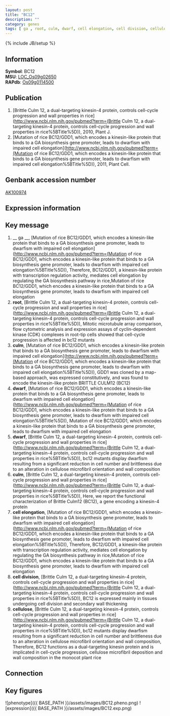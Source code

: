 ```yaml
---
layout: post
title: "BC12"
description: ""
category: genes
tags: [ ga , root, culm, dwarf, cell elongation, cell division, cellulose, Gene]
---
```

{% include JB/setup %}

## Information
__Symbol__: BC12  
__MSU__: [LOC_Os09g02650](http://rice.plantbiology.msu.edu/cgi-bin/ORF_infopage.cgi?orf=LOC_Os09g02650)  
__RAPdb__: [Os09g0114500](http://rapdb.dna.affrc.go.jp/viewer/gbrowse_details/irgsp1?name=Os09g0114500)  

## Publication
1. [Brittle Culm 12, a dual-targeting kinesin-4 protein, controls cell-cycle progression and wall properties in rice](http://www.ncbi.nlm.nih.gov/pubmed?term=(Brittle Culm 12, a dual-targeting kinesin-4 protein, controls cell-cycle progression and wall properties in rice%5BTitle%5D)), 2010, Plant J.
2. [Mutation of rice BC12/GDD1, which encodes a kinesin-like protein that binds to a GA biosynthesis gene promoter, leads to dwarfism with impaired cell elongation](http://www.ncbi.nlm.nih.gov/pubmed?term=(Mutation of rice BC12/GDD1, which encodes a kinesin-like protein that binds to a GA biosynthesis gene promoter, leads to dwarfism with impaired cell elongation%5BTitle%5D)), 2011, Plant Cell.

## Genbank accession number
[AK100974](http://www.ncbi.nlm.nih.gov/nuccore/AK100974)

## Expression information

## Key message
1. __ ga __, [Mutation of rice BC12/GDD1, which encodes a kinesin-like protein that binds to a GA biosynthesis gene promoter, leads to dwarfism with impaired cell elongation](http://www.ncbi.nlm.nih.gov/pubmed?term=(Mutation of rice BC12/GDD1, which encodes a kinesin-like protein that binds to a GA biosynthesis gene promoter, leads to dwarfism with impaired cell elongation%5BTitle%5D)),  Therefore, BC12/GDD1, a kinesin-like protein with transcription regulation activity, mediates cell elongation by regulating the GA biosynthesis pathway in rice,Mutation of rice BC12/GDD1, which encodes a kinesin-like protein that binds to a GA biosynthesis gene promoter, leads to dwarfism with impaired cell elongation
2. __root__, [Brittle Culm 12, a dual-targeting kinesin-4 protein, controls cell-cycle progression and wall properties in rice](http://www.ncbi.nlm.nih.gov/pubmed?term=(Brittle Culm 12, a dual-targeting kinesin-4 protein, controls cell-cycle progression and wall properties in rice%5BTitle%5D)),  Mitotic microtubule array comparison, flow cytometric analysis and expression assays of cyclin-dependent kinase (CDK) complexes in root-tip cells showed that cell-cycle progression is affected in bc12 mutants
3. __culm__, [Mutation of rice BC12/GDD1, which encodes a kinesin-like protein that binds to a GA biosynthesis gene promoter, leads to dwarfism with impaired cell elongation](http://www.ncbi.nlm.nih.gov/pubmed?term=(Mutation of rice BC12/GDD1, which encodes a kinesin-like protein that binds to a GA biosynthesis gene promoter, leads to dwarfism with impaired cell elongation%5BTitle%5D)),  GDD1 was cloned by a map-based approach, was expressed constitutively, and was found to encode the kinesin-like protein BRITTLE CULM12 (BC12)
4. __dwarf__, [Mutation of rice BC12/GDD1, which encodes a kinesin-like protein that binds to a GA biosynthesis gene promoter, leads to dwarfism with impaired cell elongation](http://www.ncbi.nlm.nih.gov/pubmed?term=(Mutation of rice BC12/GDD1, which encodes a kinesin-like protein that binds to a GA biosynthesis gene promoter, leads to dwarfism with impaired cell elongation%5BTitle%5D)), Mutation of rice BC12/GDD1, which encodes a kinesin-like protein that binds to a GA biosynthesis gene promoter, leads to dwarfism with impaired cell elongation
5. __dwarf__, [Brittle Culm 12, a dual-targeting kinesin-4 protein, controls cell-cycle progression and wall properties in rice](http://www.ncbi.nlm.nih.gov/pubmed?term=(Brittle Culm 12, a dual-targeting kinesin-4 protein, controls cell-cycle progression and wall properties in rice%5BTitle%5D)),  bc12 mutants display dwarfism resulting from a significant reduction in cell number and brittleness due to an alteration in cellulose microfibril orientation and wall composition
6. __culm__, [Brittle Culm 12, a dual-targeting kinesin-4 protein, controls cell-cycle progression and wall properties in rice](http://www.ncbi.nlm.nih.gov/pubmed?term=(Brittle Culm 12, a dual-targeting kinesin-4 protein, controls cell-cycle progression and wall properties in rice%5BTitle%5D)),  Here, we report the functional characterization of Brittle Culm12 (BC12), a gene encoding a kinesin-4 protein
7. __cell elongation__, [Mutation of rice BC12/GDD1, which encodes a kinesin-like protein that binds to a GA biosynthesis gene promoter, leads to dwarfism with impaired cell elongation](http://www.ncbi.nlm.nih.gov/pubmed?term=(Mutation of rice BC12/GDD1, which encodes a kinesin-like protein that binds to a GA biosynthesis gene promoter, leads to dwarfism with impaired cell elongation%5BTitle%5D)),  Therefore, BC12/GDD1, a kinesin-like protein with transcription regulation activity, mediates cell elongation by regulating the GA biosynthesis pathway in rice,Mutation of rice BC12/GDD1, which encodes a kinesin-like protein that binds to a GA biosynthesis gene promoter, leads to dwarfism with impaired cell elongation
8. __cell division__, [Brittle Culm 12, a dual-targeting kinesin-4 protein, controls cell-cycle progression and wall properties in rice](http://www.ncbi.nlm.nih.gov/pubmed?term=(Brittle Culm 12, a dual-targeting kinesin-4 protein, controls cell-cycle progression and wall properties in rice%5BTitle%5D)),  BC12 is expressed mainly in tissues undergoing cell division and secondary wall thickening
9. __cellulose__, [Brittle Culm 12, a dual-targeting kinesin-4 protein, controls cell-cycle progression and wall properties in rice](http://www.ncbi.nlm.nih.gov/pubmed?term=(Brittle Culm 12, a dual-targeting kinesin-4 protein, controls cell-cycle progression and wall properties in rice%5BTitle%5D)),  bc12 mutants display dwarfism resulting from a significant reduction in cell number and brittleness due to an alteration in cellulose microfibril orientation and wall composition, Therefore, BC12 functions as a dual-targeting kinesin protein and is implicated in cell-cycle progression, cellulose microfibril deposition and wall composition in the monocot plant rice

## Connection

## Key figures
![phenotype]({{ BASE_PATH }}/assets/images/BC12.pheno.png)
![expression]({{ BASE_PATH }}/assets/images/BC12.exp.png)


